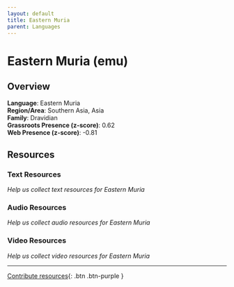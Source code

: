 ```yaml
---
layout: default
title: Eastern Muria
parent: Languages
---
```


# Eastern Muria (emu)

## Overview

**Language**: Eastern Muria  
**Region/Area**: Southern Asia, Asia  
**Family**: Dravidian  
**Grassroots Presence (z-score)**: 0.62  
**Web Presence (z-score)**: -0.81  

## Resources

### Text Resources
*Help us collect text resources for Eastern Muria*

### Audio Resources
*Help us collect audio resources for Eastern Muria*

### Video Resources
*Help us collect video resources for Eastern Muria*

---

[Contribute resources](https://forms.office.com/e/1SfLJx3u1r){: .btn .btn-purple }
